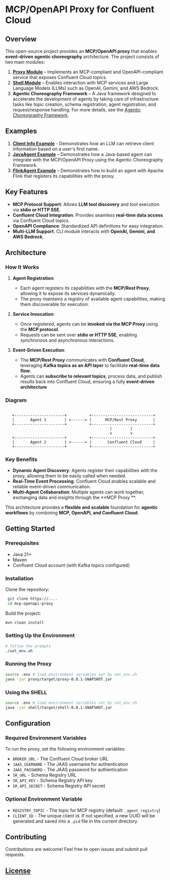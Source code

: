 # MCP/OpenAPI Proxy for Confluent Cloud

## Overview

This open-source project provides an **MCP/OpenAPI proxy** that enables **event-driven agentic choreography**
architecture. The
project consists of two main modules:

1. **[Proxy Module](proxy/README.md)** – Implements an MCP-compliant and OpenAPI-compliant service that exposes
   Confluent Cloud topics.
2. **[Shell Module](shell/README.md)** – Enables interaction with MCP services and Large Language Models (LLMs) such
   as OpenAI, Gemini, and AWS Bedrock.
3. **Agentic Choreography Framework** – A Java framework designed to accelerate the development of agents by taking care
   of infrastructure tasks like topic creation, schema registration, agent registration, and request/response handling.
   For more details, see the [Agentic Choreography Framework](frameworks/java/README.md).

## Examples

1. **[Client Info Example](examples/client_info.md)** - Demonstrates how an LLM can retrieve client information based on
   a user's first name.
2. **[JavaAgent Example](examples/JavaAgent/README.md)** – Demonstrates how a Java-based agent can integrate with the
   MCP/OpenAPI Proxy using the Agentic Choreography Framework.
3. **[FlinkAgent Example](examples/FlinkAgent/README.md)** – Demonstrates how to build an agent with Apache Flink that
   registers its capabilities with the proxy.

## Key Features

- **MCP Protocol Support**: Allows **LLM tool discovery** and tool execution via **stdio or HTTP SSE**.
- **Confluent Cloud Integration**: Provides seamless **real-time data access** via Confluent Cloud topics.
- **OpenAPI Compliance**: Standardized API definitions for easy integration.
- **Multi-LLM Support**: CLI module interacts with **OpenAI, Gemini, and AWS Bedrock**.

## Architecture

### **How It Works**

1. **Agent Registration**:
    - Each agent registers its capabilities with the **MCP/Rest Proxy**, allowing it to expose its services dynamically.
    - The proxy maintains a registry of available agent capabilities, making them discoverable for execution.

2. **Service Invocation**:
    - Once registered, agents can be **invoked via the MCP Proxy** using the **MCP protocol**.
    - Requests can be sent over **stdio or HTTP SSE**, enabling synchronous and asynchronous interactions.

3. **Event-Driven Execution**:
    - The **MCP/Rest Proxy** communicates with **Confluent Cloud**, leveraging **Kafka topics as an API layer** to
      facilitate **real-time data flow**.
    - Agents can **subscribe to relevant topics**, process data, and publish results back into Confluent Cloud, ensuring
      a fully **event-driven architecture**

### **Diagram**

```

   +----------------------+          +---------------------------+
   |       Agent 1        | <------> |      MCP/Rest Proxy       |
   +----------------------+          +---------------------------+
                                              |        |
                                              v        v
   +----------------------+          +---------------------------+
   |       Agent 2        | <------> |       Confluent Cloud     |
   +----------------------+          +---------------------------+

```

### **Key Benefits**

- **Dynamic Agent Discovery**: Agents register their capabilities with the proxy, allowing them to be easily called when
  needed.
- **Real-Time Event Processing**: Confluent Cloud enables scalable and reliable event-driven communication.
- **Multi-Agent Collaboration**: Multiple agents can work together, exchanging data and insights through the **MCP Proxy
  **.

This architecture provides a **flexible and scalable** foundation for **agentic workflows** by combining **MCP, OpenAPI,
and Confluent Cloud**.

## Getting Started

### Prerequisites

- Java 21+
- Maven
- Confluent Cloud account (with Kafka topics configured)

### Installation

Clone the repository:

```sh
 git clone https://....
 cd mcp-openapi-proxy
```

Build the project:

```sh
mvn clean install
```

### Setting Up the Environment

```sh
# follow the prompts
./set_env.sh
```

### Running the Proxy

```sh
source .env # load environment variables set by set_env.sh
java -jar proxy/target/proxy-0.0.1-SNAPSHOT.jar
```

### Using the SHELL

```sh
source .env # load environment variables set by set_env.sh
java -jar shell/target/shell-0.0.1-SNAPSHOT.jar
```

## Configuration

### Required Environment Variables

To run the proxy, set the following environment variables:

- `BROKER_URL` - The Confluent Cloud broker URL
- `JAAS_USERNAME` - The JAAS username for authentication
- `JAAS_PASSWORD` - The JAAS password for authentication
- `SR_URL` - Schema Registry URL
- `SR_API_KEY` - Schema Registry API key
- `SR_API_SECRET` - Schema Registry API secret

### Optional Environment Variable

- `REGISTRY_TOPIC` - The topic for MCP registry (default: `_agent_registry`)
- `CLIENT_ID` - The unique client id. If not specified, a new UUID will be generated and saved into a `.pid` file in the current directory.

## Contributing

Contributions are welcome! Feel free to open issues and submit pull requests.

## [License](LICENSE)
